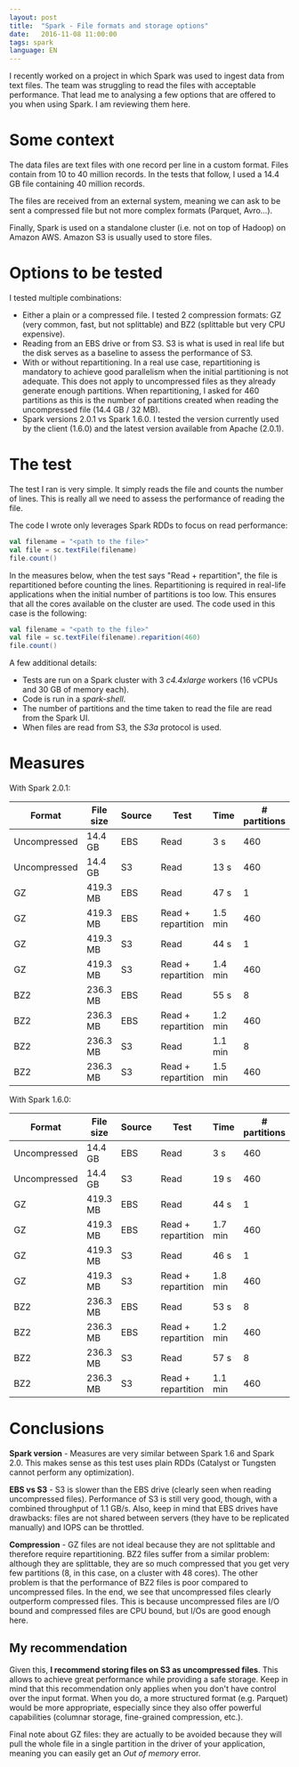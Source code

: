```yaml
---
layout: post
title:  "Spark - File formats and storage options"
date:   2016-11-08 11:00:00
tags: spark
language: EN
---
```


I recently worked on a project in which Spark was used to ingest data from text files. The team was struggling to read the files with acceptable performance. That lead me to analysing a few options that are offered to you when using Spark. I am reviewing them here.


# Some context

The data files are text files with one record per line in a custom format. Files contain from 10 to 40 million records. In the tests that follow, I used a 14.4 GB file containing 40 million records.

The files are received from an external system, meaning we can ask to be sent a compressed file but not more complex formats (Parquet, Avro...).

Finally, Spark is used on a standalone cluster (i.e. not on top of Hadoop) on Amazon AWS. Amazon S3 is usually used to store files.


# Options to be tested

I tested multiple combinations:

- Either a plain or a compressed file. I tested 2 compression formats: GZ (very common, fast, but not splittable) and BZ2 (splittable but very CPU expensive).
- Reading from an EBS drive or from S3. S3 is what is used in real life but the disk serves as a baseline to assess the performance of S3.
- With or without repartitioning. In a real use case, repartitioning is mandatory to achieve good parallelism when the initial partitioning is not adequate. This does not apply to uncompressed files as they already generate enough partitions. When repartitioning, I asked for 460 partitions as this is the number of partitions created when reading the uncompressed file (14.4 GB / 32 MB).
- Spark versions 2.0.1 vs Spark 1.6.0. I tested the version currently used by the client (1.6.0) and the latest version available from Apache (2.0.1).


# The test

The test I ran is very simple. It simply reads the file and counts the number of lines. This is really all we need to assess the performance of reading the file.

The code I wrote only leverages Spark RDDs to focus on read performance:

```scala
val filename = "<path to the file>"
val file = sc.textFile(filename)
file.count()
```

In the measures below, when the test says "Read + repartition", the file is repartitioned before counting the lines. Repartitioning is required in real-life applications when the initial number of partitions is too low. This ensures that all the cores available on the cluster are used. The code used in this case is the following:

```scala
val filename = "<path to the file>"
val file = sc.textFile(filename).reparition(460)
file.count()
```

A few additional details:

- Tests are run on a Spark cluster with 3 *c4.4xlarge* workers (16 vCPUs and 30 GB of memory each).
- Code is run in a *spark-shell*.
- The number of partitions and the time taken to read the file are read from the Spark UI.
- When files are read from S3, the *S3a* protocol is used.


# Measures

With Spark 2.0.1:

| Format | File size | Source | Test | Time | # partitions |
| ------ | --------- | ------ | ---- | ---- | ------------ |
| Uncompressed | 14.4 GB | EBS | Read | 3 s | 460 |
| Uncompressed | 14.4 GB | S3 | Read | 13 s | 460 |
| GZ | 419.3 MB | EBS | Read | 47 s | 1 |
| GZ | 419.3 MB | EBS | Read + repartition | 1.5 min | 460 |
| GZ | 419.3 MB | S3 | Read | 44 s | 1 |
| GZ | 419.3 MB | S3 | Read + repartition | 1.4 min | 460 |
| BZ2 | 236.3 MB | EBS | Read | 55 s | 8 |
| BZ2 | 236.3 MB | EBS | Read + repartition | 1.2 min | 460 |
| BZ2 | 236.3 MB | S3 | Read | 1.1 min | 8 |
| BZ2 | 236.3 MB | S3 | Read + repartition | 1.5 min | 460 |

With Spark 1.6.0:

| Format | File size | Source | Test | Time | # partitions |
| ------ | --------- | ------ | ---- | ---- | ------------ |
| Uncompressed | 14.4 GB | EBS | Read | 3 s | 460 |
| Uncompressed | 14.4 GB | S3 | Read | 19 s | 460 |
| GZ | 419.3 MB | EBS | Read | 44 s | 1 |
| GZ | 419.3 MB | EBS | Read + repartition | 1.7 min | 460 |
| GZ | 419.3 MB | S3 | Read | 46 s | 1 |
| GZ | 419.3 MB | S3 | Read + repartition | 1.8 min | 460 |
| BZ2 | 236.3 MB | EBS | Read | 53 s | 8 |
| BZ2 | 236.3 MB | EBS | Read + repartition | 1.2 min | 460 |
| BZ2 | 236.3 MB | S3 | Read | 57 s | 8 |
| BZ2 | 236.3 MB | S3 | Read + repartition | 1.1 min | 460 |


# Conclusions

**Spark version** - Measures are very similar between Spark 1.6 and Spark 2.0. This makes sense as this test uses plain RDDs (Catalyst or Tungsten cannot perform any optimization).

**EBS vs S3** - S3 is slower than the EBS drive (clearly seen when reading uncompressed files). Performance of S3 is still very good, though, with a combined throughput of 1.1 GB/s. Also, keep in mind that EBS drives have drawbacks: files are not shared between servers (they have to be replicated manually) and IOPS can be throttled.

**Compression** - GZ files are not ideal because they are not splittable and therefore require repartitioning. BZ2 files suffer from a similar problem: although they are splittable, they are so much compressed that you get very few partitions (8, in this case, on a cluster with 48 cores). The other problem is that the performance of BZ2 files is poor compared to uncompressed files. In the end, we see that uncompressed files clearly outperform compressed files. This is because uncompressed files are I/O bound and compressed files are CPU bound, but I/Os are good enough here.


## My recommendation

Given this, **I recommend storing files on S3 as uncompressed files**. This allows to achieve great performance while providing a safe storage. Keep in mind that this recommendation only applies when you don't have control over the input format. When you do, a more structured format (e.g. Parquet) would be more appropriate, especially since they also offer powerful capabilities (columnar storage, fine-grained compression, etc.).

Final note about GZ files: they are actually to be avoided because they will pull the whole file in a single partition in the driver of your application, meaning you can easily get an *Out of memory* error.

